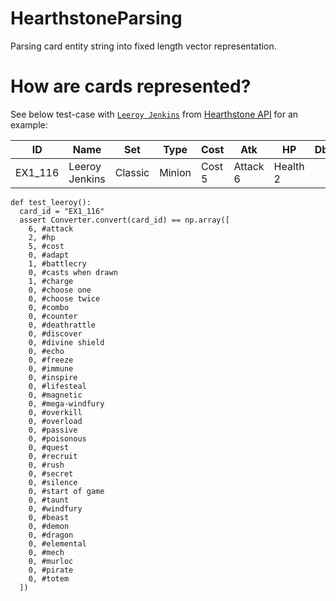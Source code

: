 # HearthstoneParsing
Parsing card entity string into fixed length vector representation.

# How are cards represented?
See below test-case with [`Leeroy Jenkins`](https://hearthstone.gamepedia.com/Leeroy_Jenkins) from [Hearthstone API](https://hearthstoneapi.com/cards) for an example:

  ID | Name | Set | Type|Cost|Atk|HP|Db|Armor
  ---|---|---|---|---|---|---|---|---
  EX1_116|Leeroy Jenkins|Classic|Minion|Cost 5|Attack 6|Health 2|

```
def test_leeroy():
  card_id = "EX1_116"
  assert Converter.convert(card_id) == np.array([
    6, #attack
    2, #hp
    5, #cost
    0, #adapt
    1, #battlecry
    0, #casts when drawn
    1, #charge
    0, #choose one
    0, #choose twice
    0, #combo
    0, #counter
    0, #deathrattle
    0, #discover
    0, #divine shield
    0, #echo
    0, #freeze
    0, #immune
    0, #inspire
    0, #lifesteal
    0, #magnetic
    0, #mega-windfury
    0, #overkill
    0, #overload
    0, #passive
    0, #poisonous
    0, #quest
    0, #recruit
    0, #rush
    0, #secret
    0, #silence
    0, #start of game
    0, #taunt
    0, #windfury
    0, #beast
    0, #demon
    0, #dragon
    0, #elemental
    0, #mech
    0, #murloc
    0, #pirate
    0, #totem
  ])
```
